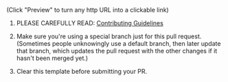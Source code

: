 (Click "Preview" to turn any http URL into a clickable link)

1. PLEASE CAREFULLY READ: [Contributing Guidelines](https://github.com/ocornut/imgui/blob/master/docs/CONTRIBUTING.md)

2. Make sure you're using a special branch just for this pull request. (Sometimes people unknowingly use a default branch, then later update that branch, which updates the pull request with the other changes if it hasn't been merged yet.)

3. Clear this template before submitting your PR.

